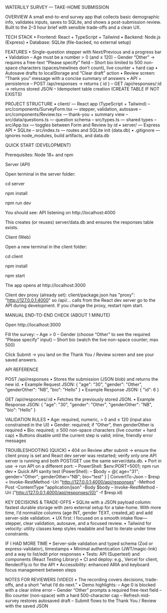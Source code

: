 WATERLILY SURVEY — TAKE-HOME SUBMISSION

OVERVIEW
A small end-to-end survey app that collects basic demographic info, validates inputs, saves to SQLite, and shows a post-submission review. Built to the 2–3 hour brief with sensible trade-offs and a clean UX.

TECH STACK
• Frontend: React + TypeScript + Tailwind
• Backend: Node.js (Express)
• Database: SQLite (file-backed, no external setup)

FEATURES
• Single-question stepper with Next/Previous and a progress bar
• Validation
– Age must be a number > 0 (and ≤ 120)
– Gender “Other” → requires a free-text “Please specify” field
– Short bio limited to 500 non-space characters (spaces/newlines don’t count), live counter + hard cap
• Autosave drafts to localStorage and “Clear draft” action
• Review screen: “Thank you” message with a concise summary of answers
• API + persistence
– POST /api/responses → returns { id }
– GET /api/responses/:id → returns stored JSON
– Idempotent table creation (CREATE TABLE IF NOT EXISTS)

PROJECT STRUCTURE
• client/ — React app (TypeScript + Tailwind)
– src/components/SurveyForm.tsx — stepper, validation, autosave
– src/components/Review.tsx — thank-you + summary view
– src/data/questions.ts — question schema
– src/types.ts — shared types
– src/App.tsx — toggles between Form and Review by id
• server/ — Express API + SQLite
– src/index.ts — routes and SQLite init (data.db)
• .gitignore — ignores node_modules, build artifacts, and data.db

QUICK START (DEVELOPMENT)

Prerequisites: Node 18+ and npm

Server (API)

Open terminal in the server folder:

cd server

npm install

npm run dev

You should see: API listening on http://localhost:4000

This creates (or reuses) server/data.db and ensures the responses table exists.

Client (Web)

Open a new terminal in the client folder:

cd client

npm install

npm start

The app opens at http://localhost:3000

Client dev proxy (already set): client/package.json has "proxy": "http://127.0.0.1:4000" so /api/... calls from the React dev server go to the API during development. If you change the proxy, restart npm start.

MANUAL END-TO-END CHECK (ABOUT 1 MINUTE)

Open http://localhost:3000

Fill the survey:
– Age > 0
– Gender (choose “Other” to see the required “Please specify” input)
– Short bio (watch the live non-space counter; max 500)

Click Submit → you land on the Thank You / Review screen and see your saved answers.

API REFERENCE

POST /api/responses
• Stores the submission (JSON blob) and returns the new id.
• Example Request JSON: { "age": "30", "gender": "Other", "genderOther": "NB", "bio": "Hello" }
• Example Response JSON: { "id": 6 }

GET /api/responses/:id
• Fetches the previously stored JSON.
• Example Response JSON: { "age": "30", "gender": "Other", "genderOther": "NB", "bio": "Hello" }

VALIDATION RULES
• Age: required, numeric, > 0 and ≤ 120 (input also constrained in the UI)
• Gender: required; if “Other”, then genderOther is required
• Bio: required; ≤ 500 non-space characters (live counter + hard cap)
• Buttons disable until the current step is valid; inline, friendly error messages

TROUBLESHOOTING (QUICK)
• 404 on Review after submit → ensure the client proxy is set and React dev server was restarted; verify only one API server is running and both POST/GET use the same server/data.db.
• Port in use → run API on a different port:
– PowerShell: $env:PORT=5001; npm run dev
• Quick API sanity test (PowerShell):
– $body = @{ age="31"; gender="Other"; genderOther="NB"; bio="test" } | ConvertTo-Json
– $resp = Invoke-RestMethod -Uri "http://127.0.0.1:4000/api/responses" -Method Post -ContentType "application/json" -Body $body
– Invoke-RestMethod -Uri ("http://127.0.0.1:4000/api/responses/{0}" -f $resp.id)

KEY DECISIONS & TRADE-OFFS
• SQLite with a JSON payload column: fastest durable storage with zero external setup for a take-home. With more time, I’d normalize columns (age INT, gender TEXT, created_at) and add server-side validation.
• UX first: I focused on a smooth intake flow—stepper, clear validation, autosave, and a focused review.
• Tailwind for velocity: utility classes keep styles readable and fast to iterate under time constraints.

IF I HAD MORE TIME
• Server-side validation and typed schema (Zod or express-validator), timestamps
• Minimal authentication (JWT/magic-link) and a way to list/edit prior responses
• Tests: API (Supertest) and components (React Testing Library)
• CI and deploy: e.g., Vercel for client, Render/Fly.io for the API
• Accessibility: enhanced ARIA and keyboard focus management between steps

NOTES FOR REVIEWERS (VIDEO)
• The recording covers decisions, trade-offs, and a short “what I’d do next.”
• Demo highlights:
– Age 0 is blocked with a clear inline error
– Gender “Other” prompts a required free-text field
– Bio counter (non-space) with a hard 500-character cap
– Refresh mid-survey restores autosaved draft
– Submit flows to the Thank You / Review with the saved JSON
